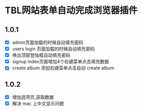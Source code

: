 # TBL网站表单自动完成浏览器插件

## 1.0.1

- [x] admin页面加载的时候自动填充密码
- [x] users login 页面加载的时候自动填充密码
- [x] 唤出顶部登陆框自动填充密码
- [x] signup index页面增加4个右键菜单点击填充数据
- [x] create album 添加右键菜单点击自动 create album

## 1.0.2

- [x] 增加选项页,获取数据
- [x] 解决 mac 上中文显示问题